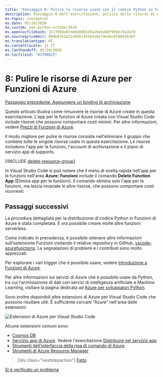 ```yaml
---
title: 'Passaggio 8: Pulire le risorse usate con il codice Python in Funzioni di Azure'
description: Passaggio 8 dell'esercitazione, pulizia delle risorse di Azure per evitare di incorrere in addebiti ricorrenti.
ms.topic: conceptual
ms.date: 05/19/2020
ms.custom: seo-python-october2019
ms.openlocfilehash: 151f063e87de6d8db528a20a5e0df958ec9a3afd
ms.sourcegitcommit: 089b87e1631a9db145583eb274edac6f80d16367
ms.translationtype: HT
ms.contentlocale: it-IT
ms.lasthandoff: 05/20/2020
ms.locfileid: "83708625"
---
```

# <a name="8-clean-up-azure-resources-for-azure-functions"></a>8: Pulire le risorse di Azure per Funzioni di Azure

[Passaggio precedente: Aggiungere un binding di archiviazione](tutorial-vs-code-serverless-python-07.md)

Questo articolo illustra come rimuovere le risorse di Azure create in questa esercitazione. L'app per le funzioni di Azure creata con Visual Studio Code include risorse che possono comportare costi minimi. Per altre informazioni, vedere [Prezzi di Funzioni di Azure](https://azure.microsoft.com/pricing/details/functions/).

Il modo migliore per pulire le risorse consiste nell'eliminare il gruppo che contiene tutte le singole risorse usate in questa esercitazione. Le risorse includono l'app per le funzioni, l'account di archiviazione e il piano di servizio app di supporto.

[!INCLUDE [delete-resource-group](includes/delete-resource-group.md)]

In Visual Studio Code si può notare che il menu di scelta rapida nell'app per le funzioni nell'area **Azure: Funzioni** include il comando **Delete Function App** (Elimina app per le funzioni). Il comando elimina solo l'app per le funzioni, ma lascia invariate le altre risorse, che possono comportare costi ricorrenti.

## <a name="next-steps"></a>Passaggi successivi

La procedura dettagliata per la distribuzione di codice Python in Funzioni di Azure è stata completata. È ora possibile creare molte altre funzioni serverless.

Come indicato in precedenza, è possibile ottenere altre informazioni sull'estensione Funzioni visitando il relativo repository in GitHub, [vscode-azurefunctions](https://github.com/Microsoft/vscode-azurefunctions). Le segnalazioni di problemi e i contributi sono molto apprezzati.

Per esplorare i vari trigger che è possibile usare, vedere [Introduzione a Funzioni di Azure](/azure/azure-functions/functions-overview).

Per altre informazioni sui servizi di Azure che è possibile usare da Python, tra cui l'archiviazione di dati con servizi di intelligenza artificiale e Machine Learning, visitare la pagina dedicata ad [Azure per sviluppatori Python](/azure/python/?view=azure-python).

Sono inoltre disponibili altre estensioni di Azure per Visual Studio Code che possono risultare utili. È sufficiente cercare "Azure" nell'area delle estensioni:

![Estensioni di Azure per Visual Studio Code](media/tutorial-vs-code-serverless-python/azure-extensions-for-visual-studio-code.png)

Alcune estensioni comuni sono:

- [Cosmos DB](https://marketplace.visualstudio.com/items?itemName=ms-azuretools.vscode-cosmosdb)
- [Servizio app di Azure](https://marketplace.visualstudio.com/items?itemName=ms-azuretools.vscode-azureappservice). Vedere l'esercitazione [Distribuire nel servizio app](tutorial-deploy-app-service-on-linux-01.md)
- [Strumenti dell'interfaccia della riga di comando di Azure](https://marketplace.visualstudio.com/items?itemName=ms-vscode.azurecli)
- [Strumenti di Azure Resource Manager](https://marketplace.visualstudio.com/items?itemName=msazurermtools.azurerm-vscode-tools)

> [!div class="nextstepaction"]
> [Fatto](https://docs.microsoft.com/python/azure/?view=azure-python)

[Si è verificato un problema](https://www.research.net/r/PWZWZ52?tutorial=vscode-functions-python&step=08-clean-up-resources)
